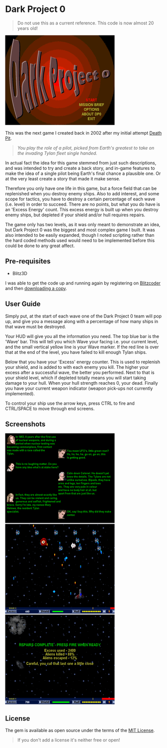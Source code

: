 # Dark Project 0

> Do not use this as a current reference. This code is now almost 20 years old!

<img src="/screenshots/title_screen.gif" alt="Screenshot of Dark Project 0 title screen" />

This was the next game I created back in 2002 after my initial attempt [Death Pit](https://github.com/Cruikshanks/death-pit-bb).

> *You play the role of a pilot, picked from Earth's greatest to take on the invading Tylan fleet single handed.*

In actual fact the idea for this game stemmed from just such descriptions, and was intended to try and create a back story, and in-game features to make the idea of a single pilot being Earth's final chance a plausible one. Or at the very least create a story that made it make sense.

Therefore you only have one life in this game, but a force field that can be replenished when you destroy enemy ships. Also to add interest, and some scope for tactics, you have to destroy a certain percentage of each wave (i.e. level) in order to succeed. There are no points, but what you do have is an 'Excess Energy' count. This excess energy is built up when you destroy enemy ships, but depleted if your shield and/or hull requires repairs.

The game only has two levels, as it was only meant to demonstrate an idea, but Dark Project 0 was the biggest and most complex game I built. It was also intended to be easily expanded, though I noted scripting rather than the hard coded methods used would need to be implemented before this could be done to any great affect.

## Pre-requisites

- Blitz3D

I was able to get the code up and running again by registering on [Blitzcoder](https://www.blitzcoder.org/) and then [downloading a copy](https://www.blitzcoder.org/forum/downloads.php).

## User Guide

Simply put, at the start of each wave one of the Dark Project 0 team will pop up, and give you a message along with a percentage of how many ships in that wave must be destroyed.

Your HUD will give you all the information you need. The top blue bar is the 'Wave' bar. This will tell you which Wave your facing i.e. your current level, and the small vertical yellow line is your Wave marker. If the red line is over that at the end of the level, you have failed to kill enough Tylan ships.

Below that you have your 'Excess' energy counter. This is used to replenish your shield, and is added to with each enemy you kill. The higher your excess after a successful wave, the better you performed. Next to that is your shield level, which if depleted totally means you will start taking damage to your hull. When your hull strength reaches 0, your dead. Finally you have your current weapon indicator (weapon pick-ups not currently implemented).

To control your ship use the arrow keys, press CTRL to fire and CTRL/SPACE to move through end screens.

## Screenshots

<img src="/screenshots/game1_screen.gif" alt="Screenshot of Dark Project 0 story" />

<img src="/screenshots/game2_screen.gif" alt="Screenshot of Dark Project 0 game play" />

<img src="/screenshots/game3_screen.gif" alt="Screenshot of Dark Project 0 end of level" />

## License

The gem is available as open source under the terms of the [MIT License](http://opensource.org/licenses/MIT).

> If you don't add a license it's neither free or open!